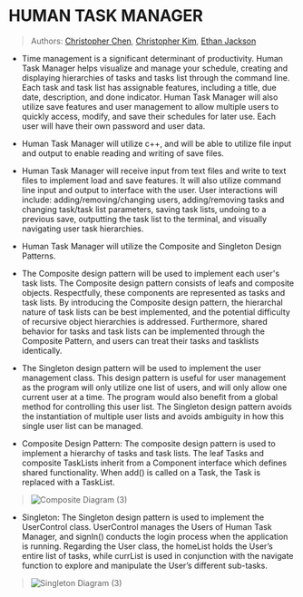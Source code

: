 # HUMAN TASK MANAGER

 > Authors: [Christopher Chen](https://github.com/36tofu),
            [Christopher Kim](https://github.com/JimmyNoBob),
            [Ethan Jackson](https://github.com/ethantjackson)
            
 * Time management is a significant determinant of productivity. Human Task Manager helps visualize and manage your schedule, creating and displaying hierarchies of tasks and tasks list through the command line. Each task and task list has assignable features, including a title, due date, description, and done indicator. Human Task Manager will also utilize save features and user management to allow multiple users to quickly access, modify, and save their schedules for later use. Each user will have their own password and user data.
  * Human Task Manager will utilize c++, and will be able to utilize file input and output to enable reading and writing of save files.
  * Human Task Manager will receive input from text files and write to text files to implement load and save features. It will also utilize command line input and output to interface with the user. User interactions will include: adding/removing/changing users, adding/removing tasks and changing task/task list parameters, saving task lists, undoing to a previous save, outputting the task list to the terminal, and visually navigating user task hierarchies.
  * Human Task Manager will utilize the Composite and Singleton Design Patterns. 
  * The Composite design pattern will be used to implement each user's task lists. The Composite design pattern consists of leafs and composite objects. Respectfully, these components are represented as tasks and task lists. By introducing the Composite design pattern, the hierarchal nature of task lists can be best implemented, and the potential difficulty of recursive object hierarchies is addressed. Furthermore, shared behavior for tasks and task lists can be implemented through the Composite Pattern, and users can treat their tasks and tasklists identically. 
  * The Singleton design pattern will be used to implement the user management class. This design pattern is useful for user management as the program will only utilize one list of users, and will only allow one current user at a time. The program would also benefit from a global method for controlling this user list. The Singleton design pattern avoids the instantiation of multiple user lists and avoids ambiguity in how this single user list can be managed.
  
   * Composite Design Pattern: The composite design pattern is used to implement a hierarchy of tasks and task lists. The leaf Tasks and composite TaskLists inherit from a Component interface which defines shared functionality. When add() is called on a Task, the Task is replaced with a TaskList. 
 
>![Composite Diagram (3)](https://user-images.githubusercontent.com/68174967/108037816-f64be280-6fee-11eb-9cc2-3ffcf182d33a.JPG)

 * Singleton: The Singleton design pattern is used to implement the UserControl class. UserControl manages the Users of Human Task Manager, and signIn() conducts the login process when the application is running. Regarding the User class, the homeList holds the User’s entire list of tasks, while currList is used in conjunction with the navigate function to explore and manipulate the User’s different sub-tasks.

>![Singleton Diagram (3)](https://user-images.githubusercontent.com/57571449/108030581-5721ed80-6fe4-11eb-83df-3bb20ad241d0.png)
